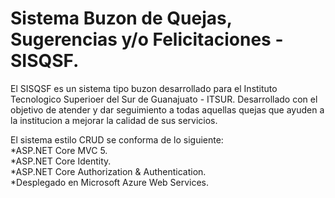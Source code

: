 <h1>Sistema Buzon de Quejas, Sugerencias y/o Felicitaciones - SISQSF.</h1>

<p>El SISQSF es un sistema tipo buzon desarrollado para el Instituto Tecnologico Superioer del Sur de Guanajuato - ITSUR. Desarrollado con el objetivo de atender y dar seguimiento a todas aquellas quejas que ayuden a la institucion a mejorar la calidad de sus servicios.</p>

<p>El sistema estilo CRUD se conforma de lo siguiente:<br>*ASP.NET Core MVC 5.<br>*ASP.NET Core Identity.<br>*ASP.NET Core Authorization & Authentication.<br>*Desplegado en Microsoft Azure Web Services.</p>

